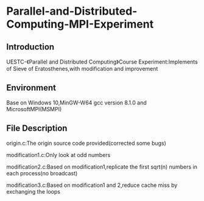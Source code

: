 # Parallel-and-Distributed-Computing-MPI-Experiment

##  Introduction
UESTC-《Parallel and Distributed Computing》Course Experiment:Implements of Sieve of Eratosthenes,with modification and improvement

## Environment
Base on Windows 10,MinGW-W64 gcc version 8.1.0 and MicrosoftMPI(MSMPI)

## File Description
origin.c:The origin source code provided(corrected some bugs)

modification1.c:Only look at odd numbers

modification2.c:Based on modification1,replicate the first sqrt(n) numbers in each process(no broadcast)

modification3.c:Based on modification1 and 2,reduce cache miss by exchanging the loops
